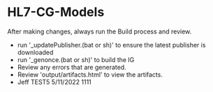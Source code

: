 # HL7-CG-Models

After making changes, always run the Build process and review.

- run '\_updatePublisher.(bat or sh)' to ensure the latest publisher is downloaded
- run '\_genonce.(bat or sh)' to build the IG
- Review any errors that are generated.
- Review 'output/artifacts.html' to view the artifacts.
- Jeff TEST5 5/11/2022 1111
